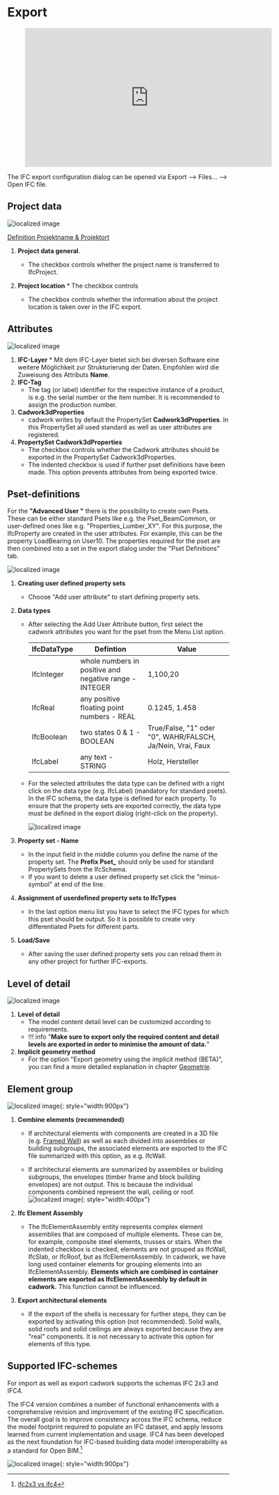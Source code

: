 # Export

<figure class="video_container">
  <iframe width="560" height="315" src="https://www.youtube.com/embed/rGLje-72664" title="YouTube video player" frameborder="0" allow="accelerometer; autoplay; clipboard-write; encrypted-media; gyroscope; picture-in-picture" allowfullscreen></iframe>
</figure>

The IFC export configuration dialog can be opened via Export --> Files... --> Open IFC file. 

## Project data
![localized image](../img/config1.png)

[Definition Projektname & Projektort](../2.Modellierung/modelling.en.md#ifcproject-ifcsite)

1. **Project data general**.
    * The checkbox controls whether the project name is transferred to IfcProject. 

2. **Project location** * The checkbox controls
    * The checkbox controls whether the information about the project location is taken over in the IFC export. 
	
## Attributes

![localized image](../img/config2.png)

1. **IFC-Layer**
		* Mit dem IFC-Layer bietet sich bei diversen Software eine weitere Möglichkeit zur Strukturierung der Daten. Empfohlen wird die Zuweisung des Attributs **Name**.
2.	**IFC-Tag**
    * The tag (or label) identifier for the respective instance of a product, is e.g. the serial number or the item number. It is recommended to assign the production number. 
3. **Cadwork3dProperties**
    *  cadwork writes by default the PropertySet **Cadwork3dProperties**. In this PropertySet all used standard as well as user attributes are registered. 
4. **PropertySet Cadwork3dProperties**
    * The checkbox controls whether the Cadwork attributes should be exported in the PropertySet Cadwork3dProperties. 
    * The indented checkbox is used if further pset definitions have been made. This option prevents attributes from being exported twice. 

##  Pset-definitions

For the **"Advanced User "** there is the possibility to create own Psets. These can be either standard Psets like e.g. the Pset_BeamCommon, or user-defined ones like e.g. "Properties_Lumber_XY". 
For this purpose, the IfcProperty are created in the user attributes. For example, this can be the property LoadBearing on User10. The properties required for the pset are then combined into a set in the export dialog under the "Pset Definitions" tab. 

![localized image](../img/config3.png)

1. **Creating user defined property sets**
    * Choose "Add user attribute" to start defining property sets.
	
2. **Data types** 
    * After selecting the Add User Attribute button, first select the cadwork attributes you want for the pset from the Menu List option.
    
        IfcDataType             | Defintion                                                 | Value         
        ------------------------|-----------------------------------------------------------|-----------------------------------
        IfcInteger              | whole numbers in positive and negative range - INTEGER	| 1,100,20        
        IfcReal	                | any positive floating point numbers - REAL     			| 0.1245, 1.458	                      
        IfcBoolean	            | two states 0 & 1 - BOOLEAN                     			| True/False, "1" oder "0", WAHR/FALSCH, Ja/Nein, Vrai, Faux
        IfcLabel                | any text - STRING		                                    | Holz, Hersteller      

    * For the selected attributes the data type can be defined with a right click on the data type (e.g. IfcLabel) (mandatory for standard psets). In the IFC schema, the data type is defined for each property. To ensure that the property sets are exported correctly, the data type must be defined in the export dialog (right-click on the property).

        ![localized image](../img/pset.gif)

3. **Property set - Name**
    * In the input field in the middle column you define the name of the property set. The **Prefix Pset_** should only be used for standard PropertySets from the IfcSchema. 
	* If you want to delete a user defined property set click the "minus-symbol" at end of the line.

4. **Assignment of userdefined property sets to IfcTypes**
    * In the last option menu list you have to select the IFC types for which this pset should be output. So it is possible to create very differentiated Psets for different parts.

5. **Load/Save**
    * After saving the user defined property sets you can reload them in any other project for further IFC-exports.

## Level of detail

![localized image](../img/config4.png)

1. **Level of detail** 
    * The model content detail level can be customized according to requirements. 
    * !!! info "**Make sure to export only the required content and detail levels are exported in order to minimise the amount of data.**"
2. **Implicit geometry method**
    * For the option "Export geometry using the implicit method (BETA)", you can find a more detailed explanation in chapter [Geometrie](../index.md#geometrie).


## Element group

![localized image](../img/config5.png){: style="width:900px"}

1. **Combine elements (recommended)**
    * If architectural elements with components are created in a 3D file (e.g. [Framed Wall](../5.Beispiele/examples.en.md)) as well as each divided into assemblies or building subgroups, the associated elements are exported to the IFC file summarized with this option, as e.g. IfcWall.

    * If architectural elements are summarized by assemblies or building subgroups, the envelopes (timber frame and block building envelopes) are not output. This is because the individual components combined represent the wall, ceiling or roof.
    ![localized image](../img/wall.png "https://standards.buildingsmart.org/IFC/DEV/IFC4_3/RC1/HTML/schema/ifcsharedbldgelements/lexical/ifcwallelementedcase.htm"){: style="width:400px"}

2. **Ifc Element Assembly**

    * The IfcElementAssembly entity represents complex element assemblies that are composed of multiple elements. These can be, for example, composite steel elements, trusses or stairs. When the indented checkbox is checked, elements are not grouped as IfcWall, IfcSlab, or IfcRoof, but as IfcElementAssembly. 
    In cadwork, we have long used container elements for grouping elements into an IfcElementAssembly. **Elements which are combined in container elements are exported as IfcElementAssembly by default in cadwork.** This function cannot be influenced. 


3. **Export architectural elements**

    * If the export of the shells is necessary for further steps, they can be exported by activating this option (not recommended). Solid walls, solid roofs and solid ceilings are always exported because they are "real" components. It is not necessary to activate this option for elements of this type.


## Supported IFC-schemes

For import as well as export cadwork supports the schemas IFC 2x3 and IFC4.<br/>

The IFC4 version combines a number of functional enhancements with a comprehensive revision and improvement of the existing IFC specification. The overall goal is to improve consistency across the IFC schema, reduce the model footprint required to populate an IFC dataset, and apply lessons learned from current implementation and usage. IFC4 has been developed as the next foundation for IFC-based building data model interoperability as a standard for Open BIM.[^6]

![localized image](../img/version.gif){: style="width:900px"}


[^6]: [ifc2x3 vs ifc4](https://standards.buildingsmart.org/IFC/DEV/IFC4_2/FINAL/HTML/annex/annex-f/ifc2x3-to-ifc4/index.htm)